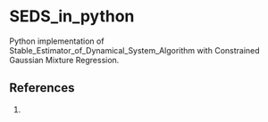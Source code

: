 # SEDS_in_python
Python implementation of Stable_Estimator_of_Dynamical_System_Algorithm with Constrained Gaussian Mixture Regression.


## References
1. 
